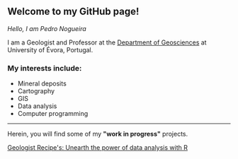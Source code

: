 ## Welcome to my GitHub page!


*Hello, I am Pedro Nogueira*

I am a Geologist and Professor at the [Department of Geosciences](https://www.dgeo.uevora.pt/)
at University of Évora, Portugal.

### My interests include:

- Mineral deposits
- Cartography
- GIS
- Data analysis
- Computer programming

---
Herein, you will find some of my **"work in progress"** projects.

[Geologist Recipe's: Unearth the power of data analysis with R](https://pnogas67.github.io/Geologist-Recipes/)







